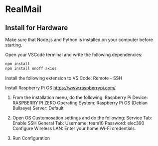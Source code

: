 # RealMail

## Install for Hardware
Make sure that Node.js and Python is installed on your computer before starting.

Open your VSCode terminal and write the following dependencies:
```bash
npm install
npm install onoff axios
```

Install the following extension to VS Code:
Remote - SSH

Install Raspberry Pi OS https://www.raspberrypi.com/
1. From the installation menu, do the following:
    Raspberry Pi Device: RASPBERRY PI ZERO
    Operating System: Raspberry Pi OS (Debian Bullseye)
    Server: Default

2. Open OS Customosation settings and do the following: 
    Service Tab: Enable SSH
    General Tab: 
        Username: team10
        Password: elec390
    Configure Wireless LAN:
        Enter your home Wi-Fi credentials.

3. Run Configuration